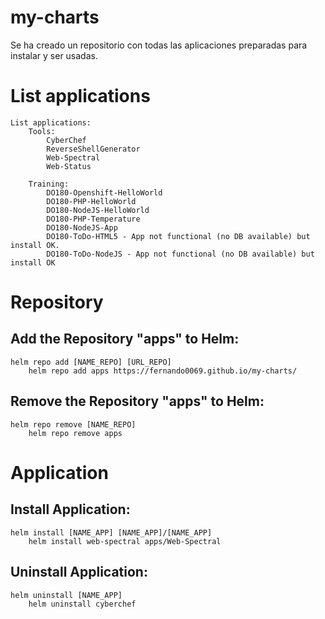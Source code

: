 # my-charts

Se ha creado un repositorio con todas las aplicaciones preparadas para instalar y ser usadas.

# List applications 
```
List applications: 
    Tools:
        CyberChef
        ReverseShellGenerator
        Web-Spectral
        Web-Status

    Training:
        DO180-Openshift-HelloWorld
        DO180-PHP-HelloWorld
        DO180-NodeJS-HelloWorld
        DO180-PHP-Temperature
        DO180-NodeJS-App
        DO180-ToDo-HTML5 - App not functional (no DB available) but install OK.
        DO180-ToDo-NodeJS - App not functional (no DB available) but install OK
```

# Repository
## Add the Repository "apps" to Helm:
```
helm repo add [NAME_REPO] [URL_REPO]
    helm repo add apps https://fernando0069.github.io/my-charts/
```
## Remove the Repository "apps" to Helm:
```
helm repo remove [NAME_REPO]
    helm repo remove apps
```

# Application
## Install Application:
```
helm install [NAME_APP] [NAME_APP]/[NAME_APP]
    helm install web-spectral apps/Web-Spectral
```
## Uninstall Application:
```
helm uninstall [NAME_APP]
    helm uninstall cyberchef 
```
